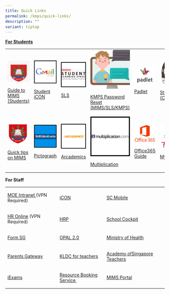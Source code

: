 ```yaml
---
title: Quick Links
permalink: /kmps/quick-links/
description: ""
variant: tiptap
---
```

<p><strong><u>For Students</u></strong>
</p>
<table style="minWidth: 150px">
<colgroup>
<col>
<col>
<col>
<col>
<col>
<col>
</colgroup>
<tbody>
<tr>
<td rowspan="1" colspan="1">
<p></p>
<div class="isomer-image-wrapper">
<img style="width: 100%;" height="auto" width="100%" alt="" src="/images/mims.png">
</div>
<p><a href="/files/Student_MIMS_Guide_2025.pdf" rel="noopener noreferrer nofollow" target="_blank">Guide to MIMS (Students)</a>
</p>
</td>
<td rowspan="1" colspan="1">
<div class="isomer-image-wrapper">
<img style="width: 100%" height="auto" width="100%" src="/images/ql1.jpeg">
</div>
<p><a href="https://workspace.google.com/dashboard" rel="noopener" target="_blank">Student iCON</a>
</p>
</td>
<td rowspan="1" colspan="1">
<div class="isomer-image-wrapper">
<img style="width: 100%" height="auto" width="100%" src="/images/ql2.jpeg">
</div>
<p><a href="https://vle.learning.moe.edu.sg/login" rel="noopener" target="_blank">SLS</a>
</p>
</td>
<td rowspan="1" colspan="1">
<div class="isomer-image-wrapper">
<img style="width: 100%" height="auto" width="100%" alt="Helpdesk" src="/images/Helpdesk.png">
</div>
<p><a href="https://go.gov.sg/kmpspasswordreset" rel="noopener" target="_blank">KMPS Password Reset (MIMS/SLS/KMPS)</a>
</p>
</td>
<td rowspan="1" colspan="1">
<div class="isomer-image-wrapper">
<img style="width: 100%;" height="auto" width="100%" alt="" src="/images/Padlet4.png">
</div>
<p><a href="https://kemingprimaryschool.padlet.org/auth/login" rel="noopener" target="_blank">Padlet</a>
</p>
</td>
<td rowspan="1" colspan="1">
<div class="isomer-image-wrapper">
<img style="width: 60%;" height="auto" width="100%" alt="Kemingnite" src="/images/Girl_1.png">
</div>
<p><a href="https://sites.google.com/moe.edu.sg/kemingnitesconfident/" rel="noopener" target="_blank">Student Portal (CONFIDENT)</a>
</p>
</td>
</tr>
<tr>
<td rowspan="1" colspan="1">
<div class="isomer-image-wrapper">
<img style="width: 100%" height="auto" width="100%" alt="" src="/images/MOE_logo.png">
</div>
<p><a href="/files/Posters_MIMS_SSPR_Guide.pdf" rel="noopener noreferrer nofollow" target="_blank">Quick tips on MIMS</a>
</p>
</td>
<td rowspan="1" colspan="1">
<div class="isomer-image-wrapper">
<img style="width: 100%" height="auto" width="100%" src="/images/ql8.jpeg">
</div>
<p><a href="https://softschools.com/math/data_analysis/pictograph/make_your_own_pictograph/" rel="noopener" target="_blank">Pictograph</a>
</p>
</td>
<td rowspan="1" colspan="1">
<div class="isomer-image-wrapper">
<img style="width: 100%" height="auto" width="100%" src="/images/ql9.jpeg">
</div>
<p><a href="https://www.arcademics.com/" rel="noopener" target="_blank">Arcademics</a>
</p>
</td>
<td rowspan="1" colspan="1">
<div class="isomer-image-wrapper">
<img style="width: 100%" height="auto" width="100%" src="/images/ql10.jpeg">
</div>
<p><a href="https://www.multiplication.com/games/all-games" rel="noopener" target="_blank">Multiplication</a>
</p>
</td>
<td rowspan="1" colspan="1">
<div class="isomer-image-wrapper">
<img style="width: 100%" height="auto" width="100%" src="/images/office365.jpg">
</div>
<p><a href="/files/Office%20365%20ProPlus%20Student%20guide.pdf" rel="noopener" target="_blank">Office365 Guide</a>
</p>
</td>
<td rowspan="1" colspan="1">
<div class="isomer-image-wrapper">
<img style="width: 60%;" height="auto" width="100%" alt="Myskillsfuture" src="/images/myskillfuture.png">
</div>
<p><a href="https://www.myskillsfuture.gov.sg/content/student/en/primary.html" rel="noopener noreferrer nofollow" target="_blank">MySKILLSfuture</a>
</p>
</td>
</tr>
</tbody>
</table>
<p><strong>For Staff</strong>
</p>
<table style="minWidth: 100px">
<colgroup>
<col>
<col>
<col>
<col>
</colgroup>
<tbody>
<tr>
<td rowspan="1" colspan="1">
<p><a href="https://intranet.moe.gov.sg/" rel="noopener" target="_blank">MOE Intranet </a>(VPN
Required)</p>
</td>
<td rowspan="1" colspan="1">
<p><a href="https://workspace.google.com/dashboard" rel="noopener" target="_blank">iCON</a>
</p>
</td>
<td rowspan="1" colspan="1">
<p><a href="https://scmobile.moe.edu.sg/" rel="noopener" target="_blank">SC Mobile</a>
</p>
</td>
<td rowspan="1" colspan="1">
<p></p>
</td>
</tr>
<tr>
<td rowspan="1" colspan="1">
<p><a href="http://intranet.moe.gov.sg/hronline/Pages/Home.aspx" rel="noopener" target="_blank">HR Online</a>&nbsp;(VPN
Required)</p>
</td>
<td rowspan="1" colspan="1">
<p><a href="https://www.hrp.gov.sg/" rel="noopener" target="_blank">HRP</a>
</p>
</td>
<td rowspan="1" colspan="1">
<p><a href="https://schoolcockpit.moe.gov.sg/" rel="noopener" target="_blank">School Cockpit</a>
</p>
</td>
<td rowspan="1" colspan="1">
<p></p>
</td>
</tr>
<tr>
<td rowspan="1" colspan="1">
<p><a href="https://form.gov.sg/" rel="noopener" target="_blank">Form SG</a>
</p>
</td>
<td rowspan="1" colspan="1">
<p><a href="https://www.opal2.moe.edu.sg/" rel="noopener" target="_blank">OPAL 2.0</a>
</p>
</td>
<td rowspan="1" colspan="1">
<p><a href="https://www.moh.gov.sg/" rel="noopener" target="_blank">Ministry of Health</a>
</p>
</td>
<td rowspan="1" colspan="1">
<p></p>
</td>
</tr>
<tr>
<td rowspan="1" colspan="1">
<p><a href="https://pg.moe.edu.sg/" rel="noopener" target="_blank">Parents Gateway</a>
</p>
</td>
<td rowspan="1" colspan="1">
<p><a href="https://sites.google.com/moe.edu.sg/kldc" rel="noopener" target="_blank">KLDC for teachers</a>
</p>
</td>
<td rowspan="1" colspan="1">
<p><a href="https://academyofsingaporeteachers.moe.edu.sg/" rel="noopener" target="_blank">Academy ofSingapore Teachers</a>
</p>
</td>
<td rowspan="1" colspan="1">
<p></p>
</td>
</tr>
<tr>
<td rowspan="1" colspan="1">
<p><a href="https://iexams.seab.gov.sg/login" rel="noopener" target="_blank">iExams</a>
</p>
</td>
<td rowspan="1" colspan="1">
<p><a href="https://rbs.avero-tech.com/" rel="noopener" target="_blank">Resource Booking Service&nbsp;</a>
</p>
</td>
<td rowspan="1" colspan="1">
<p><a href="https://idp.mims.moe.gov.sg/nidp/app/login" rel="noopener" target="_blank">MIMS Portal</a>
</p>
</td>
<td rowspan="1" colspan="1">
<p></p>
</td>
</tr>
</tbody>
</table>
<p></p>